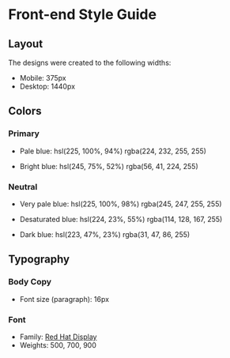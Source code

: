 # Front-end Style Guide

## Layout

The designs were created to the following widths:

- Mobile: 375px
- Desktop: 1440px

## Colors

### Primary

- Pale blue:
  hsl(225, 100%, 94%)
  rgba(224, 232, 255, 255)

- Bright blue:
  hsl(245, 75%, 52%)
  rgba(56, 41, 224, 255)

### Neutral

- Very pale blue:
  hsl(225, 100%, 98%)
  rgba(245, 247, 255, 255)

- Desaturated blue:
  hsl(224, 23%, 55%)
  rgba(114, 128, 167, 255)

- Dark blue:
  hsl(223, 47%, 23%)
  rgba(31, 47, 86, 255)

## Typography

### Body Copy

- Font size (paragraph): 16px

### Font

- Family: [Red Hat Display](https://fonts.google.com/specimen/Red+Hat+Display)
- Weights: 500, 700, 900
